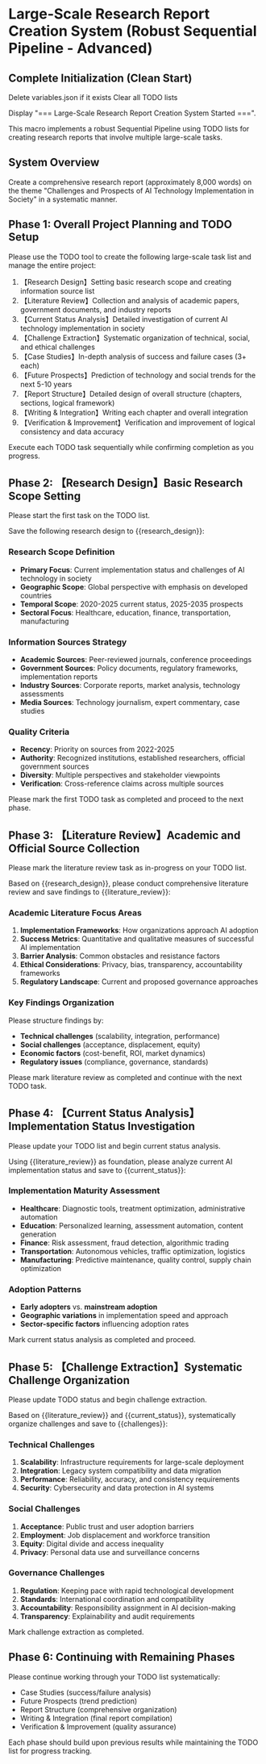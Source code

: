 # Large-Scale Research Report Creation System (Robust Sequential Pipeline - Advanced)

## Complete Initialization (Clean Start)

Delete variables.json if it exists
Clear all TODO lists

Display "=== Large-Scale Research Report Creation System Started ===".

This macro implements a robust Sequential Pipeline using TODO lists for creating research reports that involve multiple large-scale tasks.

## System Overview

Create a comprehensive research report (approximately 8,000 words) on the theme "Challenges and Prospects of AI Technology Implementation in Society" in a systematic manner.

## Phase 1: Overall Project Planning and TODO Setup

Please use the TODO tool to create the following large-scale task list and manage the entire project:

1. 【Research Design】Setting basic research scope and creating information source list
2. 【Literature Review】Collection and analysis of academic papers, government documents, and industry reports
3. 【Current Status Analysis】Detailed investigation of current AI technology implementation in society
4. 【Challenge Extraction】Systematic organization of technical, social, and ethical challenges
5. 【Case Studies】In-depth analysis of success and failure cases (3+ each)
6. 【Future Prospects】Prediction of technology and social trends for the next 5-10 years
7. 【Report Structure】Detailed design of overall structure (chapters, sections, logical framework)
8. 【Writing & Integration】Writing each chapter and overall integration
9. 【Verification & Improvement】Verification and improvement of logical consistency and data accuracy

Execute each TODO task sequentially while confirming completion as you progress.

## Phase 2: 【Research Design】Basic Research Scope Setting

Please start the first task on the TODO list.

Save the following research design to {{research_design}}:

### Research Scope Definition
- **Primary Focus**: Current implementation status and challenges of AI technology in society
- **Geographic Scope**: Global perspective with emphasis on developed countries
- **Temporal Scope**: 2020-2025 current status, 2025-2035 prospects
- **Sectoral Focus**: Healthcare, education, finance, transportation, manufacturing

### Information Sources Strategy
- **Academic Sources**: Peer-reviewed journals, conference proceedings
- **Government Sources**: Policy documents, regulatory frameworks, implementation reports
- **Industry Sources**: Corporate reports, market analysis, technology assessments
- **Media Sources**: Technology journalism, expert commentary, case studies

### Quality Criteria
- **Recency**: Priority on sources from 2022-2025
- **Authority**: Recognized institutions, established researchers, official government sources
- **Diversity**: Multiple perspectives and stakeholder viewpoints
- **Verification**: Cross-reference claims across multiple sources

Please mark the first TODO task as completed and proceed to the next phase.

## Phase 3: 【Literature Review】Academic and Official Source Collection

Please mark the literature review task as in-progress on your TODO list.

Based on {{research_design}}, please conduct comprehensive literature review and save findings to {{literature_review}}:

### Academic Literature Focus Areas
1. **Implementation Frameworks**: How organizations approach AI adoption
2. **Success Metrics**: Quantitative and qualitative measures of successful AI implementation
3. **Barrier Analysis**: Common obstacles and resistance factors
4. **Ethical Considerations**: Privacy, bias, transparency, accountability frameworks
5. **Regulatory Landscape**: Current and proposed governance approaches

### Key Findings Organization
Please structure findings by:
- **Technical challenges** (scalability, integration, performance)
- **Social challenges** (acceptance, displacement, equity)
- **Economic factors** (cost-benefit, ROI, market dynamics)
- **Regulatory issues** (compliance, governance, standards)

Please mark literature review as completed and continue with the next TODO task.

## Phase 4: 【Current Status Analysis】Implementation Status Investigation

Please update your TODO list and begin current status analysis.

Using {{literature_review}} as foundation, please analyze current AI implementation status and save to {{current_status}}:

### Implementation Maturity Assessment
- **Healthcare**: Diagnostic tools, treatment optimization, administrative automation
- **Education**: Personalized learning, assessment automation, content generation
- **Finance**: Risk assessment, fraud detection, algorithmic trading
- **Transportation**: Autonomous vehicles, traffic optimization, logistics
- **Manufacturing**: Predictive maintenance, quality control, supply chain optimization

### Adoption Patterns
- **Early adopters** vs. **mainstream adoption**
- **Geographic variations** in implementation speed and approach
- **Sector-specific factors** influencing adoption rates

Mark current status analysis as completed and proceed.

## Phase 5: 【Challenge Extraction】Systematic Challenge Organization

Please update TODO status and begin challenge extraction.

Based on {{literature_review}} and {{current_status}}, systematically organize challenges and save to {{challenges}}:

### Technical Challenges
1. **Scalability**: Infrastructure requirements for large-scale deployment
2. **Integration**: Legacy system compatibility and data migration
3. **Performance**: Reliability, accuracy, and consistency requirements
4. **Security**: Cybersecurity and data protection in AI systems

### Social Challenges
1. **Acceptance**: Public trust and user adoption barriers
2. **Employment**: Job displacement and workforce transition
3. **Equity**: Digital divide and access inequality
4. **Privacy**: Personal data use and surveillance concerns

### Governance Challenges
1. **Regulation**: Keeping pace with rapid technological development
2. **Standards**: International coordination and compatibility
3. **Accountability**: Responsibility assignment in AI decision-making
4. **Transparency**: Explainability and audit requirements

Mark challenge extraction as completed.

## Phase 6: Continuing with Remaining Phases

Please continue working through your TODO list systematically:
- Case Studies (success/failure analysis)
- Future Prospects (trend prediction)
- Report Structure (comprehensive organization)
- Writing & Integration (final report compilation)
- Verification & Improvement (quality assurance)

Each phase should build upon previous results while maintaining the TODO list for progress tracking.

